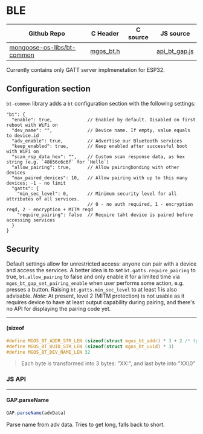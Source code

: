 # BLE
| Github Repo | C Header | C source  | JS source |
| ----------- | -------- | --------  | ----------------- |
| [mongoose-os-libs/bt-common](https://github.com/mongoose-os-libs/bt-common) | [mgos_bt.h](https://github.com/mongoose-os-libs/bt-common/tree/master/include/mgos_bt.h) | &nbsp;  | [api_bt_gap.js](https://github.com/mongoose-os-libs/bt-common/tree/master/mjs_fs/api_bt_gap.js)         |



Currently contains only GATT server implmenetation for ESP32.

## Configuration section

`bt-common` library adds a `bt` configuration section with the following
settings:

```
"bt": {
  "enable": true,             // Enabled by default. Disabled on first reboot with WiFi on
  "dev_name": "",             // Device name. If empty, value equals to device.id
  "adv_enable": true,         // Advertise our Bluetooth services
  "keep_enabled": true,       // Keep enabled after successful boot with WiFi on
  "scan_rsp_data_hex": "",    // Custom scan response data, as hex string (e.g. `48656c6c6f` for `Hello`)
  "allow_pairing": true,      // Allow pairingbonding with other devices
  "max_paired_devices": 10,   // Allow pairing with up to this many devices; -1 - no limit
  "gatts": {
    "min_sec_level": 0,       // Minimum security level for all attributes of all services.
                              // 0 - no auth required, 1 - encryption reqd, 2 - encryption + MITM reqd
    "require_pairing": false  // Require taht device is paired before accessing services
  }
}
```

## Security

Default settings allow for unrestricted access: anyone can pair with a device and access the services.
A better idea is to set `bt.gatts.require_pairing` to true, `bt.allow_pairing` to false and only enable it for a limited time via `mgos_bt_gap_set_pairing_enable` when user performs some action, e.g. presses a button.
Raising `bt.gatts.min_sec_level` to at least 1 is also advisable.
_Note_: At present, level 2 (MITM protection) is not usable as it requires device to have at least output capability during pairing, and there's no API for displaying the pairing code yet.


 ----- 
#### (sizeof

```c
#define MGOS_BT_ADDR_STR_LEN (sizeof(struct mgos_bt_addr) * 3 + 2 /* type */)
#define MGOS_BT_UUID_STR_LEN (sizeof(struct mgos_bt_uuid) * 3)
#define MGOS_BT_DEV_NAME_LEN 32
```
>  Each byte is transformed into 3 bytes: "XX:", and last byte into "XX\0" 

### JS API

 --- 
#### GAP.parseName

```javascript
GAP.parseName(advData)
```
Parse name from adv data. Tries to get long, falls back to short.
